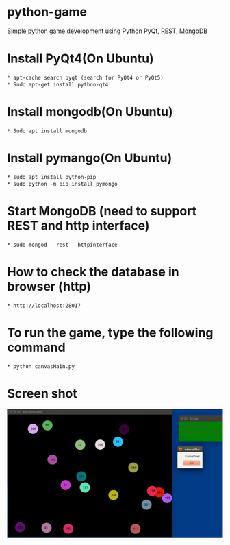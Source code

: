# python-game
Simple python game development using Python PyQt, REST, MongoDB

# Install PyQt4(On Ubuntu)
	* apt-cache search pyqt (search for PyQt4 or PyQt5)
	* Sudo apt-get install python-qt4
# Install mongodb(On Ubuntu)
	* Sudo apt install mongodb
# Install pymango(On Ubuntu)
	* sudo apt install python-pip
	* sudo python -m pip install pymongo
# Start MongoDB (need to support REST and http interface)
	* sudo mongod --rest --httpinterface
# How to check the database in browser (http)
	* http://localhost:28017

# To run the game, type the following command
	* python canvasMain.py

# Screen shot
![alt text](https://github.com/saanvijay/python-game/blob/master/screen-shot-game.png)
